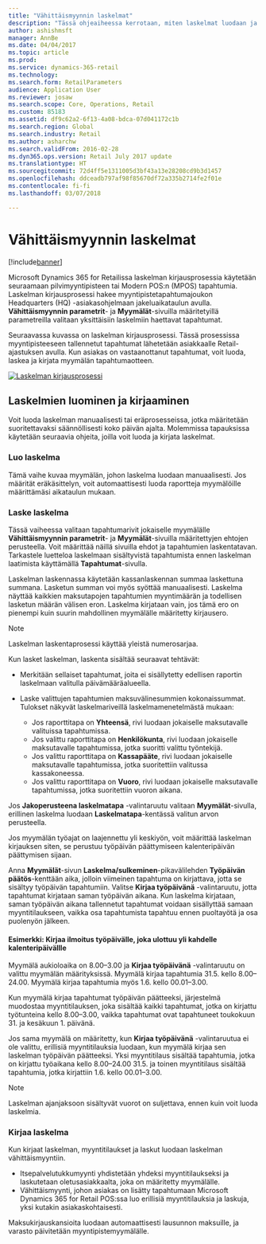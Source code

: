 ```yaml
---
title: "Vähittäismyynnin laskelmat"
description: "Tässä ohjeaiheessa kerrotaan, miten laskelmat luodaan ja kirjataan."
author: ashishmsft
manager: AnnBe
ms.date: 04/04/2017
ms.topic: article
ms.prod: 
ms.service: dynamics-365-retail
ms.technology: 
ms.search.form: RetailParameters
audience: Application User
ms.reviewer: josaw
ms.search.scope: Core, Operations, Retail
ms.custom: 85183
ms.assetid: df9c62a2-6f13-4a08-bdca-07d041172c1b
ms.search.region: Global
ms.search.industry: Retail
ms.author: asharchw
ms.search.validFrom: 2016-02-28
ms.dyn365.ops.version: Retail July 2017 update
ms.translationtype: HT
ms.sourcegitcommit: 72d4ff5e1311005d3bf43a13e28208cd9b3d1457
ms.openlocfilehash: ddceadb797af98f85670df72a335b2714fe2f01e
ms.contentlocale: fi-fi
ms.lasthandoff: 03/07/2018

---
```


# <a name="retail-statements"></a>Vähittäismyynnin laskelmat

[!include[banner](includes/banner.md)]

Microsoft Dynamics 365 for Retailissa laskelman kirjausprosessia käytetään seuraamaan pilvimyyntipisteen tai Modern POS:n (MPOS) tapahtumia. Laskelman kirjausprosessi hakee myyntipistetapahtumajoukon Headquarters (HQ) -asiakasohjelmaan jakeluaikataulun avulla. **Vähittäismyynnin parametrit**- ja **Myymälät**-sivuilla määritetyillä parametreilla valitaan yksittäisiin laskelmiin haettavat tapahtumat.  

Seuraavassa kuvassa on laskelman kirjausprosessi. Tässä prosessissa myyntipisteeseen tallennetut tapahtumat lähetetään asiakkaalle Retail-ajastuksen avulla. Kun asiakas on vastaanottanut tapahtumat, voit luoda, laskea ja kirjata myymälän tapahtumaotteen. 

[![Laskelman kirjausprosessi](./media/retail-statements.png)](./media/retail-statements.png)

## <a name="creating-and-posting-statements"></a>Laskelmien luominen ja kirjaaminen
Voit luoda laskelman manuaalisesti tai eräprosesseissa, jotka määritetään suoritettavaksi säännöllisesti koko päivän ajalta. Molemmissa tapauksissa käytetään seuraavia ohjeita, joilla voit luoda ja kirjata laskelmat.

###  <a name="create-the-statement"></a>Luo laskelma
Tämä vaihe kuvaa myymälän, johon laskelma luodaan manuaalisesti. Jos määrität eräkäsittelyn, voit automaattisesti luoda raportteja myymälöille määrittämäsi aikataulun mukaan. 

### <a name="calculate-the-statement"></a>Laske laskelma
Tässä vaiheessa valitaan tapahtumarivit jokaiselle myymälälle **Vähittäismyynnin parametrit**- ja **Myymälät**-sivuilla määritettyjen ehtojen perusteella. Voit määrittää näillä sivuilla ehdot ja tapahtumien laskentatavan. Tarkastele luetteloa laskelmaan sisältyvistä tapahtumista ennen laskelman laatimista käyttämällä **Tapahtumat**-sivulla. 

Laskelman laskennassa käytetään kassanlaskennan summaa laskettuna summana. Lasketun summan voi myös syöttää manuaalisesti. Laskelma näyttää kaikkien maksutapojen tapahtumien myyntimäärän ja todellisen lasketun määrän välisen eron. Laskelma kirjataan vain, jos tämä ero on pienempi kuin suurin mahdollinen myymälälle määritetty kirjausero. 

> [!NOTE]
> Laskelman laskentaprosessi käyttää yleistä numerosarjaa.

Kun lasket laskelman, laskenta sisältää seuraavat tehtävät:

- Merkitään sellaiset tapahtumat, joita ei sisällytetty edellisen raportin laskelmaan valitulla päivämääräalueella. 
- Laske valittujen tapahtumien maksuvälinesummien kokonaissummat. Tulokset näkyvät laskelmariveillä laskelmamenetelmästä mukaan:

  - Jos raporttitapa on **Yhteensä**, rivi luodaan jokaiselle maksutavalle valituissa tapahtumissa. 
  - Jos valittu raporttitapa on **Henkilökunta**, rivi luodaan jokaiselle maksutavalle tapahtumissa, jotka suoritti valittu työntekijä. 
  - Jos valittu raporttitapa on **Kassapääte**, rivi luodaan jokaiselle maksutavalle tapahtumissa, jotka suoritettiin valitussa kassakoneessa. 
  - Jos valittu raporttitapa on **Vuoro**, rivi luodaan jokaiselle maksutavalle tapahtumissa, jotka suoritettiin vuoron aikana.

Jos **Jakoperusteena laskelmatapa** -valintaruutu valitaan **Myymälät**-sivulla, erillinen laskelma luodaan **Laskelmatapa**-kentässä valitun arvon perusteella.

Jos myymälän työajat on laajennettu yli keskiyön, voit määrittää laskelman kirjauksen siten, se perustuu työpäivän päättymiseen kalenteripäivän päättymisen sijaan. 

Anna **Myymälät**-sivun **Laskelma/sulkeminen**-pikavälilehden **Työpäivän päätös**-kenttään aika, jolloin viimeinen tapahtuma on kirjattava, jotta se sisältyy työpäivän tapahtumiin. Valitse **Kirjaa työpäivänä** -valintaruutu, jotta tapahtumat kirjataan saman työpäivän aikana. Kun laskelma kirjataan, saman työpäivän aikana tallennetut tapahtumat voidaan sisällyttää samaan myyntitilaukseen, vaikka osa tapahtumista tapahtuu ennen puoltayötä ja osa puolenyön jälkeen. 

#### <a name="example-post-a-statement-for-a-business-day-that-extends-over-two-calendar-days"></a>Esimerkki: Kirjaa ilmoitus työpäivälle, joka ulottuu yli kahdelle kalenteripäivällle 

Myymälä aukioloaika on 8.00–3.00 ja **Kirjaa työpäivänä** -valintaruutu on valittu myymälän määrityksissä. Myymälä kirjaa tapahtumia 31.5. kello 8.00–24.00. Myymälä kirjaa tapahtumia myös 1.6. kello 00.01–3.00. 

Kun myymälä kirjaa tapahtumat työpäivän päätteeksi, järjestelmä muodostaa myyntitilauksen, joka sisältää kaikki tapahtumat, jotka on kirjattu työtunteina kello 8.00–3.00, vaikka tapahtumat ovat tapahtuneet toukokuun 31. ja kesäkuun 1. päivänä. 

Jos sama myymälä on määritetty, kun **Kirjaa työpäivänä** -valintaruutua ei ole valittu, erillisiä myyntitilauksia luodaan, kun myymälä kirjaa sen laskelman työpäivän päätteeksi. Yksi myyntitilaus sisältää tapahtumia, jotka on kirjattu työaikana kello 8.00–24.00 31.5. ja toinen myyntitilaus sisältää tapahtumia, jotka kirjattiin 1.6. kello 00.01–3.00.
 
> [!NOTE]
> Laskelman ajanjaksoon sisältyvät vuorot on suljettava, ennen kuin voit luoda laskelmia. 

### <a name="post-the-statement"></a>Kirjaa laskelma
Kun kirjaat laskelman, myyntitilaukset ja laskut luodaan laskelman vähittäismyyntiin.

- Itsepalvelutukkumyynti yhdistetään yhdeksi myyntitilaukseksi ja laskutetaan oletusasiakkaalta, joka on määritetty myymälälle. 
- Vähittäismyynti, johon asiakas on lisätty tapahtumaan Microsoft Dynamics 365 for Retail POS:ssa luo erillisiä myyntitilauksia ja laskuja, yksi kutakin asiakaskohtaisesti. 

Maksukirjauskansioita luodaan automaattisesti lausunnon maksuille, ja varasto päivitetään myyntipistemyymälälle.

